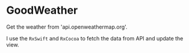 # GoodWeather
Get the weather from 'api.openweathermap.org'.

I use the `RxSwift` and `RxCocoa` to fetch the data from API and update the view.
